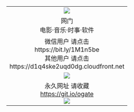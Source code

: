 ﻿<table>
  <tr></tr>
  <tr><td colspan=2 align=center><img src="https://cloud.githubusercontent.com/assets/11880933/13434984/f430fae2-e012-11e5-814f-c2df1e82b247.jpg" /></td></tr>
  <tr><td colspan=2 align=center>网门<br>电影·音乐·时事·软件</td></tr>
  <tr><td colspan=2 align=center>微信用户 请点击<br>https://bit.ly/1M1n5be<br>其他用户 请点击
<br>https://d1q4ske2uqd0dg.cloudfront.net
      </td>
  </tr>
  <tr>
    <td colspan=2 align=center><img src="https://d1q4ske2uqd0dg.cloudfront.net/Up/0oGate1.jpg" /></a></td>
  </tr>
  <tr>
    <td colspan=2 align=center>永久网址 请收藏<br/><a href="https://git.io/ogate" target="_blank">https://git.io/ogate</a><br/><a href="https://d1q4ske2uqd0dg.cloudfront.net/Up/0WMGDL2.png" target="_blank"><img src="https://d1q4ske2uqd0dg.cloudfront.net/Up/0WMGD2.png"/></a></td>
  </tr>
  <!--tr>
    <td colspan=2 align=center>可能失效的动态网址
    </td>
  </tr-->
</table>
